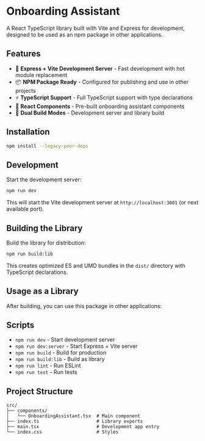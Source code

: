 # Onboarding Assistant

A React TypeScript library built with Vite and Express for development, designed to be used as an npm package in other applications.

## Features

- 🚀 **Express + Vite Development Server** - Fast development with hot module replacement
- 📦 **NPM Package Ready** - Configured for publishing and use in other projects
- ⚡ **TypeScript Support** - Full TypeScript support with type declarations
- 🎨 **React Components** - Pre-built onboarding assistant components
- 🔧 **Dual Build Modes** - Development server and library build

## Installation

```bash
npm install --legacy-peer-deps
```

## Development

Start the development server:

```bash
npm run dev
```

This will start the Vite development server at `http://localhost:3001` (or next available port).

## Building the Library

Build the library for distribution:

```bash
npm run build:lib
```

This creates optimized ES and UMD bundles in the `dist/` directory with TypeScript declarations.

## Usage as a Library

After building, you can use this package in other applications:

## Scripts

- `npm run dev` - Start development server
- `npm run dev:server` - Start Express + Vite server
- `npm run build` - Build for production
- `npm run build:lib` - Build as library
- `npm run lint` - Run ESLint
- `npm run test` - Run tests

## Project Structure

```
src/
├── components/
│   └── OnboardingAssistant.tsx  # Main component
├── index.ts                     # Library exports
├── main.tsx                     # Development app entry
└── index.css                    # Styles
```
